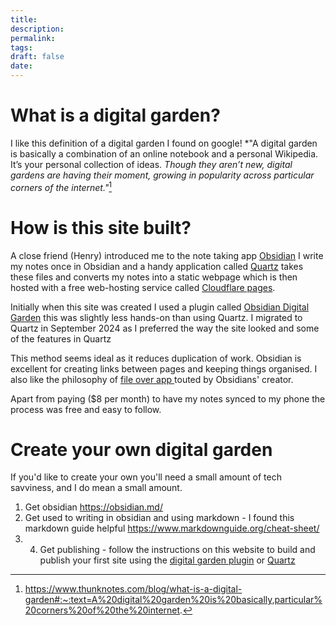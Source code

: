 ```yaml
---
title:
description: 
permalink: 
tags: 
draft: false
date:
---
```

# What is a digital garden?

I like this definition of a digital garden I found on google!
*"A digital garden is basically a combination of an online notebook and a personal Wikipedia. It’s your personal collection of ideas.
*‍Though they aren’t new, digital gardens are having their moment, growing in popularity across particular corners of the internet."*[^1]

# How is this site built?

A close friend (Henry) introduced me to the note taking app [Obsidian](https://obsidian.md/)
I write my notes once in Obsidian and a handy application called [Quartz](https://quartz.jzhao.xyz/)  takes these files and converts my notes into a static webpage which is then hosted with a free web-hosting service called [Cloudflare pages](https://pages.cloudflare.com/).  

Initially when this site was created I used a plugin called [Obsidian Digital Garden](https://dg-docs.ole.dev/) this was slightly less hands-on than using Quartz.  I migrated to Quartz in September 2024 as I preferred the way the site looked and some of the features in Quartz

This method seems ideal as it reduces duplication of work.  Obsidian is excellent for creating links between pages and keeping things organised.  I also like the philosophy of [file over app ](https://stephango.com/file-over-app) touted by Obsidians' creator.

Apart from paying ($8 per month) to have my notes synced to my phone the process was free and easy to follow.
# Create your own digital garden

If you'd like to create your own you'll need a small amount of tech savviness, and I do mean a small amount.

1. Get obsidian https://obsidian.md/
2. Get used to writing in obsidian and using markdown - I found this markdown guide helpful https://www.markdownguide.org/cheat-sheet/
3. 4. Get publishing - follow the instructions on this website to build and publish your first site using the [digital garden plugin](https://dg-docs.ole.dev/ ) or [Quartz](https://quartz.jzhao.xyz/)  


[^1]: https://www.thunknotes.com/blog/what-is-a-digital-garden#:~:text=A%20digital%20garden%20is%20basically,particular%20corners%20of%20the%20internet.